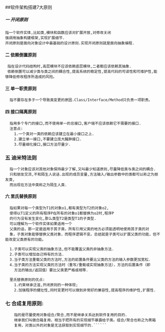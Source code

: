 ##软件架构搭建7大原则
##### 一 开闭原则
    指一个软件实体,比如类,模块和函数应该对扩展开放,对修改关闭
    强调用抽象构建框架,实现扩展细节.
    开闭原则是面向对象设计中最基础的设计原则.实现开闭原则就是面向抽象编程.
 
 #### 二 依赖倒置原则
     指在设计代码结构时,高层模块不应该依赖底层模块,二者都应该依赖其抽象.
     依赖倒置可以减少类与类之间的耦合性,提高系统的稳定性,提高代码的可读性和可维护性,能够降低修改程序所造成的风险。
     
 #### 三 单一职责原则
      指不要存在多于一个导致类变更的原因.Class/Interface/Method只负责一项职责。

 #### 四 接口隔离原则
      指用多个专门的接口,而不使用单一的总接口,客户端不应该依赖它不需要的接口.
      注意点:
        1.一个类对一类的依赖应该建立在最小接口之上.
        2.建立单一接口,不要建立庞大臃肿接口.
        3.尽量细化接口,接口方法尽量少.
        
  ### 五 迪米特法则
      指一个对象应该对其他对象保持最少了解,又叫最少知道原则,尽量降低类与类之间的耦合.
      只和朋友交流,不和陌生人说话.出现的成员变量,方法输入/输出参数中的类都可以称之为朋友类,
      而出现在方法中类称之为陌生人类.
      
  #### 六 里氏替换原则
      指如果对每一个类型为T1的对象o1,都有类型为T2的对象o2,
      使得以T1定义的所有程序P在所有的对象o1都替换为o2时,程序P
      的行为没有发生变化,那么类型T2是类型T1的子类型.
      可以理解为一个软件实体如果适用一个
      父类的话，那一定是适用于其子类，所有引用父类的地方必须能透明地使用其子类的对
      象，子类对象能够替换父类对象，而程序逻辑不变。总结就是子类可以扩展父类的功能，但不能改变父类原有的功能。
      
      1.子类可以实现父类的抽象方法,但不能覆盖父类的非抽象方法.
      2.子类可以增加自己特有的方法.
      3.当子类方法重载父类的方法时,方法的前置条件要比父类的方法的输入参数更加宽松.
      4.当子类的方法实现父类的方法时（重写/重载或实现抽象方法），方法的后置条件（即
        方法的输出/返回值）要比父类更严格或相等.
      
      里氏替换原则的优点:
        1.约束继承泛滥,开闭原则的一种体现;
        2.加强程序的健壮性,同时变更时可以做到非常好的兼容性,提高程序的维护性,扩展性.
        
   ### 七 合成复用原则:
        指的是尽量使用对象组合/聚合,而不是继承关系达到软件复用的目的.
        继承我们叫做白箱复用，相当于把所有的实现细节暴露给子类。组合/聚合也称之为黑箱
        复用，对类以外的对象是无法获取到实现细节的.`````` 
      
